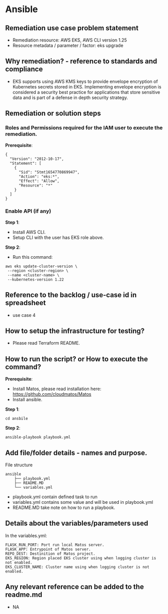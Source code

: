 # Ansible
## Remediation use case problem statement
- Remediation resource: AWS EKS, AWS CLI version 1.25
- Resource metadata / parameter / factor: eks upgrade

## Why remediation? - reference to standards and compliance
- EKS supports using AWS KMS keys to provide envelope encryption of Kubernetes secrets stored in EKS. Implementing envelope encryption is considered a security best practice for applications that store sensitive data and is part of a defense in depth security strategy.

## Remediation or solution steps
### Roles and Permissions required for the IAM user to execute the remediation.
**Prerequisite**:
```
{
  "Version": "2012-10-17",
  "Statement": [
    {
      "Sid": "Stmt1654770869947",
      "Action": "eks:*",
      "Effect": "Allow",
      "Resource": "*"
    }
  ]
}
```
### Enable API (if any)
**Step 1**:
- Install AWS CLI.
- Setup CLI with the user has EKS role above.

**Step 2**:
- Run this command:
```
aws eks update-cluster-version \
 --region <cluster-region> \
 --name <cluster-name> \
 --kubernetes-version 1.22
```

## Reference to the backlog / use-case id in spreadsheet
- use case 4
## How to setup the infrastructure for testing?
- Please read Terraform README.
## How to run the script? or How to execute the command?
**Prerequisite**:
- Install Matos, please read installation here: https://github.com/cloudmatos/Matos
- Install ansible.

**Step 1**:
```
cd ansbile
```
**Step 2**:
```
ansible-playbook playbook.yml
```
## Add file/folder details - names and purpose.
File structure
```
ansible
    ├── playbook.yml
    ├── README.MD
    └── variables.yml
```
- playbook.yml contain defined task to run
- variables.yml contains some value and will be used in playbook.yml
- README.MD take note on how to run a playbook.
## Details about the variables/parameters used
In the variables.yml:
```
FLASK_RUN_PORT: Port run local Matos server.
FLASK_APP: Entrypoint of Matos server.
REPO_DEST: Destinition of Matos project.
EKS_REGION: Region placed EKS cluster using when logging cluster is not enabled.
EKS_CLUSTER_NAME: Cluster name using when logging cluster is not enabled.
```
## Any relevant reference can be added to the readme.md
- NA